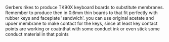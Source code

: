 Gerbers rikes to produce TK90X keyboard boards to substitute membranes.
Remember to produce then in 0.6mm thin boards to that fit perfectly with rubber keys and faceplate 'sandwich'.
you can use original acetate and upoer membrane to make contact for the keys, since at least key contact points
are working or coatnthat with some conduct ink or even stick some conduct material in that points
